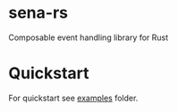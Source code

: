 # sena-rs
Composable event handling library for Rust

# Quickstart

For quickstart see [examples](examples/) folder.

